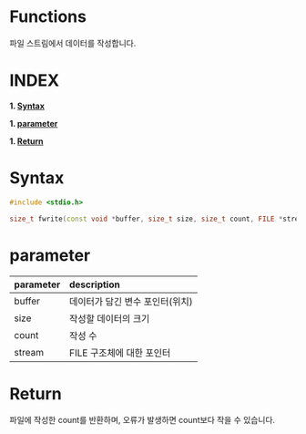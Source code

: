 # Functions

파일 스트림에서 데이터를 작성합니다.

# **INDEX**

**1. [Syntax](#Syntax)**

**1. [parameter](#parameter)**

**1. [Return](#Return)**


# **Syntax**

```c++
#include <stdio.h>

size_t fwrite(const void *buffer, size_t size, size_t count, FILE *stream);
```

# **parameter**

| parameter | description |
| :---      | :--- |
| buffer    | 데이터가 담긴 변수 포인터(위치) |
| size      | 작성할 데이터의 크기 |
| count     | 작성 수 |
| stream    | FILE 구조체에 대한 포인터 |

# **Return**

파일에 작성한 count를 반환하며, 오류가 발생하면 count보다 작을 수 있습니다.
